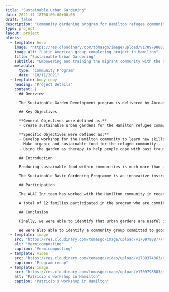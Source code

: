 ```yaml
---
title: "Sustainable Urban Gardening"
date: 2021-11-18T00:00:00+00:00
draft: false
description: "Community gardening program for Hamilton refugee community"
type: project
layout: project
blocks:
  - template: hero
    image: "https://res.cloudinary.com/tomasgo/image/upload/v1709798882/tomas-master/img/group-sug_dhvobc.jpg"
    image_alt: "Latin American group completing project in Hamilton"
    title: "Sustainable Urban Gardening"
    subtitle: "Empowering and training the migrant community with the intention of creating vocational opportunities, new skills, and financial independence."
    metadata:
      type: "Community Program"
      date: "18/11/2021"
  - template: body-copy
    heading: "Project Details"
    content: |
      ## Overview

      The Sustainable Garden Development program is delivered by Abroad Global Charitable Trust in order to empower and train the migrant with the intention of creating vocational opportunities, new skills, and financial independence.

      ## Key Objectives

      **General Objectives were defined as:**
      - Create sustainable urban gardens for the Hamilton refugee community.

      **Specific Objectives were defined as:**
      - Develop workshop for the Hamilton community to learn new skills related to sustainable gardens
      - Make organic and sustainable food for the refugee community
      - Using the garden as therapy to help people cope with past trauma

      ## Introduction

      Producing sustainable food within communities is much more than accessing healthy food. There are also transformations in the people who cultivate their gardens and in their environments. Large cities worldwide promote and multiply this technology that has been increasing in recent years due to environmental problems.

      The Sustainable Basic Gardening Programme is an innovative instrument of urban sustainability since their benefits are multiple and transversal: they improve landscapes, generate new links between neighbours, strengthen identity and bond with the neighbourhood, strengthen values in horticulturists such as responsibility, solidarity, cooperation, perseverance, commitment and respect.

      ## Participation

      The ALAC Inc team has worked with the Hamilton community in recent years. In a meeting with the community, we surveyed what type of program they would like to develop, and the majority wanted to do workshops related to gardens; this is how we were able to identify leaders to do the Sustainable Basic Gardening program. It helps them with self-empowerment, group identity, effective communication, cooperative agreements, creative strategies and self-expression.

      A total of 12 families participated in the program who are committed and wish to continue developing this project, continue delivering new skills to the community in Hamilton, and continue helping the community eat sustainably and ecologically.

      ## Conclusion

      Finally, we were able to identify that urban gardens are useful instruments in ecological urban rehabilitation since they influence the social and environmental aspects of urban sustainability since they are intercultural and intergenerational.

      We were also able to identify a community group committed to good leaders willing to develop and organise the community to develop and learn new skills related to sustainable gardens. Within our continuous improvement plan with the group, we want to continue providing them with training tools to learn new skills that can serve them in the future.
  - template: image
    src: "https://res.cloudinary.com/tomasgo/image/upload/v1709798877/tomas-master/img/sug_img_1_qpnsyl.webp"
    alt: "Vermicomposting"
    caption: "Vermicomposting"
  - template: video
    src: "https://res.cloudinary.com/tomasgo/video/upload/v1709374363/tomas-master/videos/Sustainable_Urban_Gardening_Program_czwuc0.mp4"
    caption: "Program recap"
  - template: image
    src: "https://res.cloudinary.com/tomasgo/image/upload/v1709798883/tomas-master/img/sug_img_2_punvwf.jpg"
    alt: "Patricio's workshop in Hamilton"
    caption: "Patricio's workshop in Hamilton"
---
```

